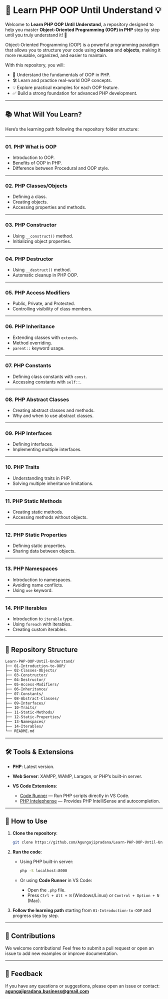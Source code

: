 # 🚀 Learn PHP OOP Until Understand 💡

Welcome to **Learn PHP OOP Until Understand**, a repository designed to help you master **Object-Oriented Programming (OOP) in PHP** step by step until you truly understand it! 🎯

Object-Oriented Programming (OOP) is a powerful programming paradigm that allows you to structure your code using **classes** and **objects**, making it more reusable, organized, and easier to maintain.

With this repository, you will:

- 📖 Understand the fundamentals of OOP in PHP.
- 🛠️ Learn and practice real-world OOP concepts.
- 💡 Explore practical examples for each OOP feature.
- ✅ Build a strong foundation for advanced PHP development.

---

## 📚 What Will You Learn?

Here’s the learning path following the repository folder structure:

---

### 01. **PHP What is OOP**

- Introduction to OOP.
- Benefits of OOP in PHP.
- Difference between Procedural and OOP style.

---

### 02. **PHP Classes/Objects**

- Defining a class.
- Creating objects.
- Accessing properties and methods.

---

### 03. **PHP Constructor**

- Using `__construct()` method.
- Initializing object properties.

---

### 04. **PHP Destructor**

- Using `__destruct()` method.
- Automatic cleanup in PHP OOP.

---

### 05. **PHP Access Modifiers**

- Public, Private, and Protected.
- Controlling visibility of class members.

---

### 06. **PHP Inheritance**

- Extending classes with `extends`.
- Method overriding.
- `parent::` keyword usage.

---

### 07. **PHP Constants**

- Defining class constants with `const`.
- Accessing constants with `self::`.

---

### 08. **PHP Abstract Classes**

- Creating abstract classes and methods.
- Why and when to use abstract classes.

---

### 09. **PHP Interfaces**

- Defining interfaces.
- Implementing multiple interfaces.

---

### 10. **PHP Traits**

- Understanding traits in PHP.
- Solving multiple inheritance limitations.

---

### 11. **PHP Static Methods**

- Creating static methods.
- Accessing methods without objects.

---

### 12. **PHP Static Properties**

- Defining static properties.
- Sharing data between objects.

---

### 13. **PHP Namespaces**

- Introduction to namespaces.
- Avoiding name conflicts.
- Using `use` keyword.

---

### 14. **PHP Iterables**

- Introduction to `iterable` type.
- Using `foreach` with iterables.
- Creating custom iterables.

---

## 📂 Repository Structure

```bash
Learn-PHP-OOP-Until-Understand/
├── 01-Introduction-to-OOP/
├── 02-Classes-Objects/
├── 03-Constructor/
├── 04-Destructor/
├── 05-Access-Modifiers/
├── 06-Inheritance/
├── 07-Constants/
├── 08-Abstract-Classes/
├── 09-Interfaces/
├── 10-Traits/
├── 11-Static-Methods/
├── 12-Static-Properties/
├── 13-Namespaces/
├── 14-Iterables/
└── README.md
```

---

## 🛠️ Tools & Extensions

- **PHP**: Latest version.
- **Web Server**: XAMPP, WAMP, Laragon, or PHP’s built-in server.
- **VS Code Extensions**:

  - [Code Runner](https://marketplace.visualstudio.com/items?itemName=formulahendry.code-runner) — Run PHP scripts directly in VS Code.
  - [PHP Intelephense](https://marketplace.visualstudio.com/items?itemName=bmewburn.vscode-intelephense-client) — Provides PHP IntelliSense and autocompletion.

---

## 📖 How to Use

1. **Clone the repository**:

   ```bash
   git clone https://github.com/Agungajipradana/Learn-PHP-OOP-Until-Understand.git
   ```

2. **Run the code**:

   - Using PHP built-in server:

     ```bash
     php -S localhost:8000
     ```

   - Or using **Code Runner** in VS Code:

     - Open the `.php` file.
     - Press `Ctrl + Alt + N` (Windows/Linux) or `Control + Option + N` (Mac).

3. **Follow the learning path** starting from `01-Introduction-to-OOP` and progress step by step.

---

## 🤝 Contributions

We welcome contributions! Feel free to submit a pull request or open an issue to add new examples or improve documentation.

---

## 💬 Feedback

If you have any questions or suggestions, please open an issue or contact:
**[agungajipradana.business@gmail.com](mailto:agungajipradana.business@gmail.com)**
